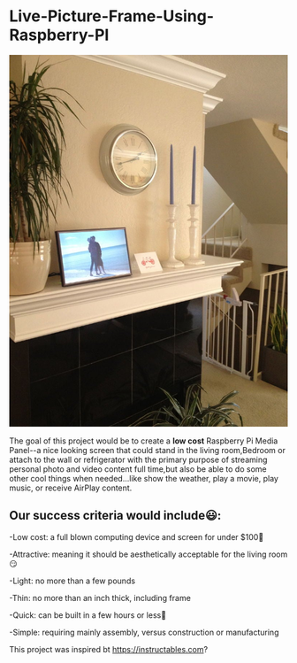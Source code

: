 # Live-Picture-Frame-Using-Raspberry-PI

![Review](/images/main.jpg)

The goal of this project would be to create a **low
cost** Raspberry Pi Media Panel--a nice looking screen that could stand in the living room,Bedroom or attach to the wall or refrigerator with the primary purpose of streaming personal photo and video content full time,but also be able to do some other cool things when needed...like show the weather, play a movie, play music, or receive AirPlay content.

## Our success criteria would include:smiley::

-Low cost: a full blown computing device and screen for under $100:sneezing_face:

-Attractive: meaning it should be aesthetically acceptable for the living room:smirk:

-Light: no more than a few pounds

-Thin: no more than an inch thick, including frame

-Quick: can be built in a few hours or less:thinking:

-Simple: requiring mainly assembly, versus construction or manufacturing

This project was inspired bt https://instructables.com?
